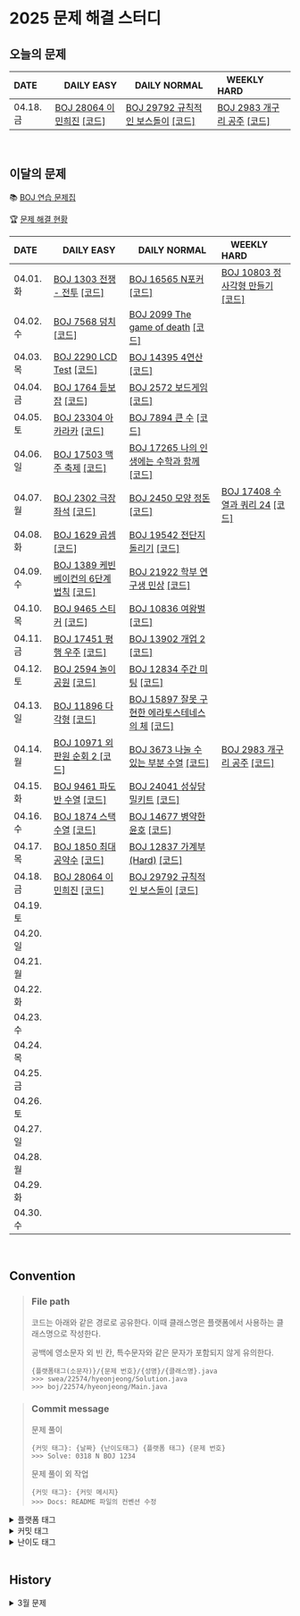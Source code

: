 <!--
[BOJ ](https://www.acmicpc.net/problem/) [[코드]](https://github.com/Problem-solve-study/code-store/tree/main/boj/)
-->

# 2025 문제 해결 스터디

## 오늘의 문제

| DATE      | <img src="https://d2gd6pc034wcta.cloudfront.net/tier/6-a.svg" width="12px" /> DAILY EASY | <img src="https://d2gd6pc034wcta.cloudfront.net/tier/11-a.svg" width="12px" /> DAILY NORMAL | <img src="https://d2gd6pc034wcta.cloudfront.net/tier/16-a.svg" width="12px" /> WEEKLY HARD |
| :-------- | :---------------------------------------------------------------------------------------------------------------------------------------------- | :----------------------------------------------------------------------------------------------------------------------------------------- | :--------------------------------------------------------------------------------------------------------------------------------------------------- |
| 04.18. 금 | [BOJ 28064 이민희진](https://www.acmicpc.net/problem/28064) [[코드]](https://github.com/Problem-solve-study/code-store/tree/main/boj/28064) | [BOJ 29792 규칙적인 보스돌이](https://www.acmicpc.net/problem/29792) [[코드]](https://github.com/Problem-solve-study/code-store/tree/main/boj/29792) | [BOJ 2983 개구리 공주](https://www.acmicpc.net/problem/2983) [[코드]](https://github.com/Problem-solve-study/code-store/tree/main/boj/2983) |

<br>

## 이달의 문제

📚 [BOJ 연습 문제집](https://www.acmicpc.net/group/practice/22838)

🏆 [문제 해결 현황](https://github.com/Problem-solve-study)

| DATE      | <img src="https://d2gd6pc034wcta.cloudfront.net/tier/6-a.svg" width="12px" /> DAILY EASY | <img src="https://d2gd6pc034wcta.cloudfront.net/tier/11-a.svg" width="12px" /> DAILY NORMAL | <img src="https://d2gd6pc034wcta.cloudfront.net/tier/16-a.svg" width="12px" /> WEEKLY HARD |
| :-------- | :------------------------------------------------------------------------------------------------------------------------------------------------ | :------------------------------------------------------------------------------------------------------------------------------------------------- | :--------------------------------------------------------------------------------------------------------------------------------------------------- |
| 04.01. 화 | [BOJ 1303 전쟁 - 전투](https://www.acmicpc.net/problem/1303) [[코드]](https://github.com/Problem-solve-study/code-store/tree/main/boj/1303) | [BOJ 16565 N포커](https://www.acmicpc.net/problem/16565) [[코드]](https://github.com/Problem-solve-study/code-store/tree/main/boj/16565) | [BOJ 10803 정사각형 만들기](https://www.acmicpc.net/problem/10803) [[코드]](https://github.com/Problem-solve-study/code-store/tree/main/boj/10803) |
| 04.02. 수 |[BOJ 7568 덩치](https://www.acmicpc.net/problem/7568) [[코드]](https://github.com/Problem-solve-study/code-store/tree/main/boj/7568) | [BOJ 2099 The game of death](https://www.acmicpc.net/problem/2099) [[코드]](https://github.com/Problem-solve-study/code-store/tree/main/boj/2099) | |
| 04.03. 목 | [BOJ 2290 LCD Test](https://www.acmicpc.net/problem/2290) [[코드]](https://github.com/Problem-solve-study/code-store/tree/main/boj/2290) | [BOJ 14395 4연산](https://www.acmicpc.net/problem/14395) [[코드]](https://github.com/Problem-solve-study/code-store/tree/main/boj/14395) | |
| 04.04. 금 |[BOJ 1764 듣보잡](https://www.acmicpc.net/problem/1764) [[코드]](https://github.com/Problem-solve-study/code-store/tree/main/boj/1764) | [BOJ 2572 보드게임](https://www.acmicpc.net/problem/2572) [[코드]](https://github.com/Problem-solve-study/code-store/tree/main/boj/2572) | |
| 04.05. 토 | [BOJ 23304 아카라카](https://www.acmicpc.net/problem/23304) [[코드]](https://github.com/Problem-solve-study/code-store/tree/main/boj/23304)| [BOJ 7894 큰 수](https://www.acmicpc.net/problem/7894) [[코드]](https://github.com/Problem-solve-study/code-store/tree/main/boj/7894) | |
| 04.06. 일 | [BOJ 17503 맥주 축제](https://www.acmicpc.net/problem/17503) [[코드]](https://github.com/Problem-solve-study/code-store/tree/main/boj/17503) | [BOJ 17265 나의 인생에는 수학과 함께](https://www.acmicpc.net/problem/17265) [[코드]](https://github.com/Problem-solve-study/code-store/tree/main/boj/17265) | |
| 04.07. 월 | [BOJ 2302 극장 좌석](https://www.acmicpc.net/problem/2302) [[코드]](https://github.com/Problem-solve-study/code-store/tree/main/boj/2302) | [BOJ 2450 모양 정돈](https://www.acmicpc.net/problem/2450) [[코드]](https://github.com/Problem-solve-study/code-store/tree/main/boj/2450) | [BOJ 17408 수열과 쿼리 24](https://www.acmicpc.net/problem/17408) [[코드]](https://github.com/Problem-solve-study/code-store/tree/main/boj/17408) |
| 04.08. 화 | [BOJ 1629 곱셈](https://www.acmicpc.net/problem/1629) [[코드]](https://github.com/Problem-solve-study/code-store/tree/main/boj/1629) | [BOJ 19542 전단지 돌리기](https://www.acmicpc.net/problem/19542) [[코드]](https://github.com/Problem-solve-study/code-store/tree/main/boj/19542)| |
| 04.09. 수 | [BOJ 1389 케빈 베이컨의 6단계 법칙](https://www.acmicpc.net/problem/1389) [[코드]](https://github.com/Problem-solve-study/code-store/tree/main/boj/1389) | [BOJ 21922 학부 연구생 민상](https://www.acmicpc.net/problem/21922) [[코드]](https://github.com/Problem-solve-study/code-store/tree/main/boj/21922) | |
| 04.10. 목 | [BOJ 9465 스티커](https://www.acmicpc.net/problem/9465) [[코드]](https://github.com/Problem-solve-study/code-store/tree/main/boj/9465) | [BOJ 10836 여왕벌](https://www.acmicpc.net/problem/10836) [[코드]](https://github.com/Problem-solve-study/code-store/tree/main/boj/10836) | |
| 04.11. 금 | [BOJ 17451 평행 우주](https://www.acmicpc.net/problem/17451) [[코드]](https://github.com/Problem-solve-study/code-store/tree/main/boj/17451) | [BOJ 13902 개업 2](https://www.acmicpc.net/problem/13902) [[코드]](https://github.com/Problem-solve-study/code-store/tree/main/boj/13902) | |
| 04.12. 토 | [BOJ 2594 놀이공원](https://www.acmicpc.net/problem/2594) [[코드]](https://github.com/Problem-solve-study/code-store/tree/main/boj/2594) | [BOJ 12834 주간 미팅](https://www.acmicpc.net/problem/12834) [[코드]](https://github.com/Problem-solve-study/code-store/tree/main/boj/12834) | |
| 04.13. 일 | [BOJ 11896 다각형](https://www.acmicpc.net/problem/11896) [[코드]](https://github.com/Problem-solve-study/code-store/tree/main/boj/11896) | [BOJ 15897 잘못 구현한 에라토스테네스의 체](https://www.acmicpc.net/problem/15897) [[코드]](https://github.com/Problem-solve-study/code-store/tree/main/boj/15897) | |
| 04.14. 월 | [BOJ 10971 외판원 순회 2 ](https://www.acmicpc.net/problem/10971) [[코드]](https://github.com/Problem-solve-study/code-store/tree/main/boj/10971) | [BOJ 3673 나눌 수 있는 부분 수열](https://www.acmicpc.net/problem/3673) [[코드]](https://github.com/Problem-solve-study/code-store/tree/main/boj/3673) | [BOJ 2983 개구리 공주](https://www.acmicpc.net/problem/2983) [[코드]](https://github.com/Problem-solve-study/code-store/tree/main/boj/2983) |
| 04.15. 화 | [BOJ 9461 파도반 수열](https://www.acmicpc.net/problem/9461) [[코드]](https://github.com/Problem-solve-study/code-store/tree/main/boj/9461) | [BOJ 24041 성싶당 밀키트](https://www.acmicpc.net/problem/24041) [[코드]](https://github.com/Problem-solve-study/code-store/tree/main/boj/24041) | |
| 04.16. 수 | [BOJ 1874 스택 수열](https://www.acmicpc.net/problem/1874) [[코드]](https://github.com/Problem-solve-study/code-store/tree/main/boj/1874) | [BOJ 14677 병약한 윤호](https://www.acmicpc.net/problem/14677) [[코드]](https://github.com/Problem-solve-study/code-store/tree/main/boj/14677) | |
| 04.17. 목 | [BOJ 1850 최대공약수](https://www.acmicpc.net/problem/1850) [[코드]](https://github.com/Problem-solve-study/code-store/tree/main/boj/1850) | [BOJ 12837 가계부 (Hard)](https://www.acmicpc.net/problem/12837) [[코드]](https://github.com/Problem-solve-study/code-store/tree/main/boj/12837) | |
| 04.18. 금 | [BOJ 28064 이민희진](https://www.acmicpc.net/problem/28064) [[코드]](https://github.com/Problem-solve-study/code-store/tree/main/boj/28064) | [BOJ 29792 규칙적인 보스돌이](https://www.acmicpc.net/problem/29792) [[코드]](https://github.com/Problem-solve-study/code-store/tree/main/boj/29792) | |
| 04.19. 토 | | | |
| 04.20. 일 | | | |
| 04.21. 월 | | | |
| 04.22. 화 | | | |
| 04.23. 수 | | | |
| 04.24. 목 | | | |
| 04.25. 금 | | | |
| 04.26. 토 | | | |
| 04.27. 일 | | | |
| 04.28. 월 | | | |
| 04.29. 화 | | | |
| 04.30. 수 | | | |

<br>

## Convention

> ### File path
>
> 코드는 아래와 같은 경로로 공유한다. 이때 클래스명은 플랫폼에서 사용하는 클래스명으로 작성한다.
>
> 공백에 영소문자 외 빈 칸, 특수문자와 같은 문자가 포함되지 않게 유의한다.
>
> ```
> {플랫폼태그(소문자)}/{문제 번호}/{성명}/{클래스명}.java
> >>> swea/22574/hyeonjeong/Solution.java
> >>> boj/22574/hyeonjeong/Main.java
> ```

> ### Commit message
>
> 문제 풀이
>
> ```
> {커밋 태그}: {날짜} {난이도태그} {플랫폼 태그} {문제 번호}
> >>> Solve: 0318 N BOJ 1234
> ```
>
> 문제 풀이 외 작업
>
> ```
> {커밋 태그}: {커밋 메시지}
> >>> Docs: README 파일의 컨벤션 수정
> ```

<details>
<summary>플랫폼 태그</summary>
<br>
  
| 플랫폼            | 태그 |
| :---------------- | :--- |
| 백준              | BOJ  |
| 프로그래머스      | PGS  |
| SW Expert Academy | SWEA |
</details>
<details>
<summary>커밋 태그</summary>
<br>

| 태그     | 설명                                      |
| :------- | :---------------------------------------- |
| Solve    | 문제 해결                                 |
| Try      | 문제 풀이 시도 (문제 해결 실패 사유 작성) |
| Refactor | 문제 해결 후 최적화, 코드 개선 등         |
| Rename   | 파일명, 폴더명 수정 혹은 폴더 이동        |
| Comment  | 코드 변경이 없는 주석 추가, 오타 수정 등  |
| Docs     | README와 같은 문서 수정                   |

</details>

<details>
<summary>난이도 태그</summary>
<br>

| 태그     | 설명                                      |
| :------- | :---------------------------------------- |
| E | Daily easy |
| N | Daily normal |
| H | weekly hard |

</details>

<br>

## History

<details>
  <summary> 3월 문제</summary>
  
| DATE      | <img src="https://d2gd6pc034wcta.cloudfront.net/tier/6-a.svg" width="12px" /> DAILY EASY | <img src="https://d2gd6pc034wcta.cloudfront.net/tier/11-a.svg" width="12px" /> DAILY NORMAL | <img src="https://d2gd6pc034wcta.cloudfront.net/tier/16-a.svg" width="12px" /> WEEKLY HARD |
| :-------- | :------------------------------------------------------------------------------------------------------------------------------------------------ | :------------------------------------------------------------------------------------------------------------------------------------------------- | :--------------------------------------------------------------------------------------------------------------------------------------------------- |
| 03.01. 토 | | [BOJ 2157 여행](https://www.acmicpc.net/problem/2157) [[코드]](https://github.com/Problem-solve-study/code-store/tree/main/boj/2157)               | |
| 03.02. 일 | | [BOJ 2487 섞기 수열](https://www.acmicpc.net/problem/2487) [[코드]](https://github.com/Problem-solve-study/code-store/tree/main/boj/2487)          | |
| 03.03. 월 | [BOJ 1904 01타일](https://www.acmicpc.net/problem/1904) [[코드]](https://github.com/Problem-solve-study/code-store/tree/main/boj/1904)            | [BOJ 17616 등수 찾기](https://www.acmicpc.net/problem/17616) [[코드]](https://github.com/Problem-solve-study/code-store/tree/main/boj/17616)       | [BOJ 1214 쿨한 물건 구매](https://www.acmicpc.net/problem/1214) [[코드]](https://github.com/Problem-solve-study/code-store/tree/main/boj/1214)       |
| 03.04. 화 | [BOJ 2630 색종이 만들기](https://www.acmicpc.net/problem/2630) [[코드]](https://github.com/Problem-solve-study/code-store/tree/main/boj/2630)     | [BOJ 16235 나무 재테크](https://www.acmicpc.net/problem/16235) [[코드]](https://github.com/Problem-solve-study/code-store/tree/main/boj/16235)     | |
| 03.05. 수 | [BOJ 2579 계단 오르기](https://www.acmicpc.net/problem/2579) [[코드]](https://github.com/Problem-solve-study/code-store/tree/main/boj/2579)       | [BOJ 9470 Strahler 순서](https://www.acmicpc.net/problem/9470) [[코드]](https://github.com/Problem-solve-study/code-store/tree/main/boj/9470)      | |
| 03.06. 목 | [BOJ 1699 제곱수의 합](https://www.acmicpc.net/problem/1699) [[코드]](https://github.com/Problem-solve-study/code-store/tree/main/boj/1699)       | [BOJ 10714 케이크 자르기](https://www.acmicpc.net/problem/10714) [[코드]](https://github.com/Problem-solve-study/code-store/tree/main/boj/10714)   | |
| 03.07. 금 | [BOJ 11048 이동하기](https://www.acmicpc.net/problem/11048) [[코드]](https://github.com/Problem-solve-study/code-store/tree/main/boj/11048)       | [BOJ 9370 미확인 도착지](https://www.acmicpc.net/problem/9370) [[코드]](https://github.com/Problem-solve-study/code-store/tree/main/boj/9370)      | |
| 03.08. 토 | [BOJ 10819 차이를 최대로 ](https://www.acmicpc.net/problem/10819) [[코드]](https://github.com/Problem-solve-study/code-store/tree/main/boj/10819) | [BOJ 25391 특별상](https://www.acmicpc.net/problem/25391) [[코드]](https://github.com/Problem-solve-study/code-store/tree/main/boj/25391)          | |
| 03.09. 일 | [BOJ 접두사](https://www.acmicpc.net/problem/1141) [[코드]](https://github.com/Problem-solve-study/code-store/tree/main/boj/1141)                 | [BOJ 15558 점프 게임](https://www.acmicpc.net/problem/15558) [[코드]](https://github.com/Problem-solve-study/code-store/tree/main/boj/15558)       | |
| 03.10. 월 | [BOJ 2002 추월](https://www.acmicpc.net/problem/2002) [[코드]](https://github.com/Problem-solve-study/code-store/tree/main/boj/2002)              | [BOJ 2195 문자열 복사](https://www.acmicpc.net/problem/2195) [[코드]](https://github.com/Problem-solve-study/code-store/tree/main/boj/2195)        | [BOJ 2647 검은점과 하얀점 연결](https://www.acmicpc.net/problem/2647) [[코드]](https://github.com/Problem-solve-study/code-store/tree/main/boj/2647) |
| 03.11. 화 | [BOJ 14620 꽃길](https://www.acmicpc.net/problem/14620) [[코드]](https://github.com/Problem-solve-study/code-store/tree/main/boj/14620)           | [BOJ 25635 자유 이용권](https://www.acmicpc.net/problem/25635) [[코드]](https://github.com/Problem-solve-study/code-store/tree/main/boj/25635)     | |
| 03.12. 수 | [BOJ 1535 안녕](https://www.acmicpc.net/problem/1535) [[코드]](https://github.com/Problem-solve-study/code-store/tree/main/boj/1535)              | [BOJ 10840 구간 성분](https://www.acmicpc.net/problem/10840) [[코드]](https://github.com/Problem-solve-study/code-store/tree/main/boj/10840)       | |
| 03.13. 목 | [BOJ 1182 부분수열의 합](https://www.acmicpc.net/problem/1182) [[코드]](https://github.com/Problem-solve-study/code-store/tree/main/boj/1182)     | [BOJ 16964 DFS 스페셜 저지](https://www.acmicpc.net/problem/16964) [[코드]](https://github.com/Problem-solve-study/code-store/tree/main/boj/16964) | |
| 03.14. 금 | [BOJ 12852 1로 만들기 2](https://www.acmicpc.net/problem/12852) [[코드]](https://github.com/Problem-solve-study/code-store/tree/main/boj/12852)   | [BOJ 17089 세 친구](https://www.acmicpc.net/problem/17089) [[코드]](https://github.com/Problem-solve-study/code-store/tree/main/boj/17089)         | |
| 03.15. 토 | [BOJ 14501 퇴사](https://www.acmicpc.net/problem/14501) [[코드]](https://github.com/Problem-solve-study/code-store/tree/main/boj/14501) | [BOJ 1722 순열의 순서](https://www.acmicpc.net/problem/1722) [[코드]](https://github.com/Problem-solve-study/code-store/tree/main/boj/1722) ||
| 03.16. 일 | [BOJ 2839 설탕 배달](https://www.acmicpc.net/problem/2839) [[코드]](https://github.com/Problem-solve-study/code-store/tree/main/boj/2839) | [BOJ 21944 문제 추천 시스템 Version 2](https://www.acmicpc.net/problem/21944) [[코드]](https://github.com/Problem-solve-study/code-store/tree/main/boj/21944) | |
| 03.17. 월 | [BOJ 5567 결혼식](https://www.acmicpc.net/problem/5567) [[코드]](https://github.com/Problem-solve-study/code-store/tree/main/boj/5567) | [BOJ 13140 Hello world!](https://www.acmicpc.net/problem/13140) [[코드]](https://github.com/Problem-solve-study/code-store/tree/main/boj/13140) | [BOJ 17420 깊콘이 넘쳐흘러](https://www.acmicpc.net/problem/17420) [[코드]](https://github.com/Problem-solve-study/code-store/tree/main/boj/17420) |
| 03.18. 화 | [BOJ 3474 교수가 된 현우](https://www.acmicpc.net/problem/3474) [[코드]](https://github.com/Problem-solve-study/code-store/tree/main/boj/3474) | [BOJ 1933 스카이라인](https://www.acmicpc.net/problem/1933) [[코드]](https://github.com/Problem-solve-study/code-store/tree/main/boj/1933) | |
| 03.19. 수 | [BOJ 5525 IOIOI](https://www.acmicpc.net/problem/5525) [[코드]](https://github.com/Problem-solve-study/code-store/tree/main/boj/5525) | [BOJ 1891 사분면](https://www.acmicpc.net/problem/1891) [[코드]](https://github.com/Problem-solve-study/code-store/tree/main/boj/1891) | |
| 03.20. 목 | [BOJ 5397 키로거](https://www.acmicpc.net/problem/5397) [[코드]](https://github.com/Problem-solve-study/code-store/tree/main/boj/5397) | [BOJ 10597 순열장난](https://www.acmicpc.net/problem/10597) [[코드]](https://github.com/Problem-solve-study/code-store/tree/main/boj/10597) | |
| 03.21. 금 | [BOJ 1874 스택 수열](https://www.acmicpc.net/problem/1874) [[코드]](https://github.com/Problem-solve-study/code-store/tree/main/boj/1874) | [BOJ 2305 자리 배치](https://www.acmicpc.net/problem/2305) [[코드]](https://github.com/Problem-solve-study/code-store/tree/main/boj/2305) | |
| 03.22. 토 | | [BOJ 14462 소가 길을 건너간 이유 8](https://www.acmicpc.net/problem/14462) [[코드]](https://github.com/Problem-solve-study/code-store/tree/main/boj/14462) | |
| 03.23. 일 |  | [BOJ 11909 배열 탈출](https://www.acmicpc.net/problem/11909) [[코드]](https://github.com/Problem-solve-study/code-store/tree/main/boj/11909) | |
| 03.24. 월 | [BOJ 1213 팰린드롬 만들기](https://www.acmicpc.net/problem/1213) [[코드]](https://github.com/Problem-solve-study/code-store/tree/main/boj/1213) | [BOJ 9205 맥주 마시면서 걸어가기](https://www.acmicpc.net/problem/9205) [[코드]](https://github.com/Problem-solve-study/code-store/tree/main/boj/9205) | [BOJ 25402 트리와 쿼리](https://www.acmicpc.net/problem/25402) [[코드]](https://github.com/Problem-solve-study/code-store/tree/main/boj/25402) |
| 03.25. 화 |[BOJ 21275 폰 호석만](https://www.acmicpc.net/problem/21275) [[코드]](https://github.com/Problem-solve-study/code-store/tree/main/boj/21275) | [BOJ 3425 고스택](https://www.acmicpc.net/problem/3425) [[코드]](https://github.com/Problem-solve-study/code-store/tree/main/boj/3425)| |
| 03.26. 수 | [BOJ 30892 상어 키우기](https://www.acmicpc.net/problem/30892) [[코드]](https://github.com/Problem-solve-study/code-store/tree/main/boj/30892) | [BOJ 1726 로봇](https://www.acmicpc.net/problem/1726) [[코드]](https://github.com/Problem-solve-study/code-store/tree/main/boj/1726)| |
| 03.27. 목 | [BOJ 3613 Java vs C++ ](https://www.acmicpc.net/problem/3613) [[코드]](https://github.com/Problem-solve-study/code-store/tree/main/boj/3613) | [BOJ 23048 자연수 색칠하기](https://www.acmicpc.net/problem/23048) [[코드]](https://github.com/Problem-solve-study/code-store/tree/main/boj/23048) | |
| 03.28. 금 | [BOJ 1495 기타리스트](https://www.acmicpc.net/problem/1495) [[코드]](https://github.com/Problem-solve-study/code-store/tree/main/boj/1495) | [BOJ 21773 가희와 프로세스 1](https://www.acmicpc.net/problem/21773) [[코드]](https://github.com/Problem-solve-study/code-store/tree/main/boj/21773)| |
| 03.29. 토 | [BOJ 9375 패션왕 신해빈](https://www.acmicpc.net/problem/9375) [[코드]](https://github.com/Problem-solve-study/code-store/tree/main/boj/9375) | [BOJ 19940 피자 오븐](https://www.acmicpc.net/problem/19940) [[코드]](https://github.com/Problem-solve-study/code-store/tree/main/boj/19940) | |
| 03.30. 일 | [BOJ 2910 빈도 정렬](https://www.acmicpc.net/problem/2910) [[코드]](https://github.com/Problem-solve-study/code-store/tree/main/boj/2910) | [BOJ 6087 레이저 통신](https://www.acmicpc.net/problem/6087) [[코드]](https://github.com/Problem-solve-study/code-store/tree/main/boj/6087) | |
| 03.31. 월 | [BOJ 4949 균형잡힌 세상](https://www.acmicpc.net/problem/4949) [[코드]](https://github.com/Problem-solve-study/code-store/tree/main/boj/4949) | [BOJ 2026 소풍](https://www.acmicpc.net/problem/2026) [[코드]](https://github.com/Problem-solve-study/code-store/tree/main/boj/2026) | [BOJ 10803 정사각형 만들기](https://www.acmicpc.net/problem/10803) [[코드]](https://github.com/Problem-solve-study/code-store/tree/main/boj/10803) |
  
</details>

